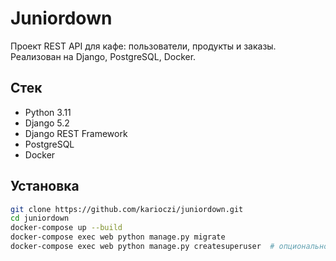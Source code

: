 # Juniordown

Проект REST API для кафе: пользователи, продукты и заказы. Реализован на Django, PostgreSQL, Docker.

## Стек

- Python 3.11  
- Django 5.2  
- Django REST Framework  
- PostgreSQL  
- Docker  

## Установка

```bash
git clone https://github.com/karioczi/juniordown.git
cd juniordown
docker-compose up --build
docker-compose exec web python manage.py migrate
docker-compose exec web python manage.py createsuperuser  # опционально
